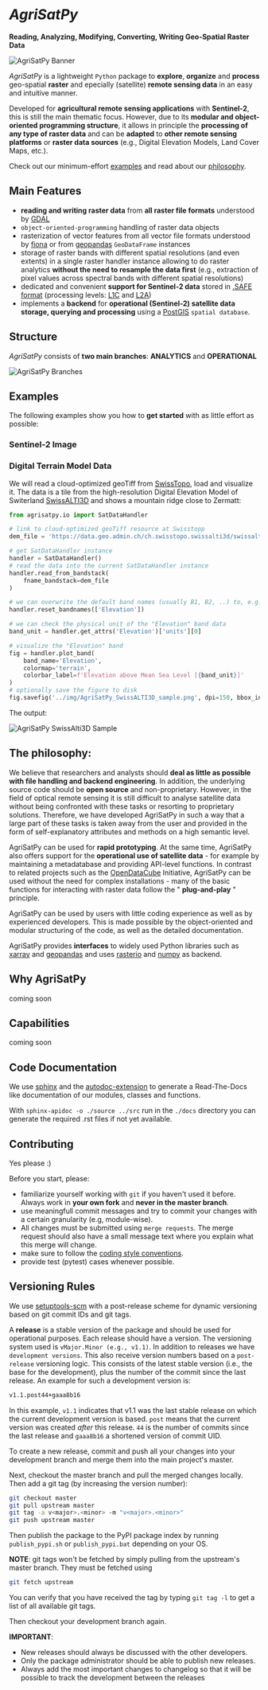 # *AgriSatPy*

**Reading, Analyzing, Modifying, Converting, Writing Geo-Spatial Raster Data**

![AgriSatPy Banner](./img/AgriSatPy_Banner.jpg)

*AgriSatPy* is a lightweight `Python` package to **explore**, **organize** and **process** geo-spatial **raster** and epecially (satellite) **remote sensing data** in an easy and intuitive manner.

Developed for **agricultural remote sensing applications** with
**Sentinel-2**, this is still the main thematic focus. However, due to its **modular and object-oriented programming structure**, it allows in principle the **processing of any type of raster data** and can
be **adapted** to **other remote sensing platforms** or **raster data sources** (e.g., Digital Elevation Models, Land Cover Maps, etc.).

Check out our minimum-effort [examples](#examples) and read about our [philosophy](#philosophy).

## Main Features

* **reading and writing raster data** from **all raster file formats** understood by [GDAL](https://gdal.org/)
* `object-oriented-programming` handling of raster data objects
* rasterization of vector features from all vector file formats understood by [fiona](https://pypi.org/project/Fiona/) or from [geopandas](https://geopandas.org/en/stable/) `GeoDataFrame` instances
* storage of raster bands with different spatial resolutions (and even extents) in a single raster handler instance allowing to do raster analytics **without the need to resample the data first** (e.g., extraction of pixel values across spectral bands with different spatial resolutions)
* dedicated and convenient **support for Sentinel-2 data** stored in [.SAFE format](https://earth.esa.int/SAFE/) (processing levels: [L1C](https://sentinels.copernicus.eu/web/sentinel/user-guides/sentinel-2-msi/processing-levels/level-1) and [L2A](https://sentinels.copernicus.eu/web/sentinel/user-guides/sentinel-2-msi/processing-levels/level-2))
* implements a **backend** for **operational (Sentinel-2) satellite data storage, querying and processing** using a [PostGIS](https://postgis.net/) `spatial database`.

## Structure
*AgriSatPy* consists of **two main branches**: **ANALYTICS** and **OPERATIONAL**

![AgriSatPy Branches](./img/AgriSatPy_Branches.jpg)

## Examples

The following examples show you how to **get started** with as little effort as possible:

### Sentinel-2 Image


### Digital Terrain Model Data

We will read a cloud-optimized geoTiff from [SwissTopo](https://www.swisstopo.admin.ch/), load and visualize it. The data is a tile from the high-resolution Digital Elevation Model of Switerland [SwissALTI3D](https://www.swisstopo.admin.ch/en/geodata/height/alti3d.html) and shows a mountain ridge close to Zermatt:

```python
from agrisatpy.io import SatDataHandler

# link to cloud-optimized geoTiff resource at Swisstopp
dem_file = 'https://data.geo.admin.ch/ch.swisstopo.swissalti3d/swissalti3d_2019_2618-1092/swissalti3d_2019_2618-1092_2_2056_5728.tif'

# get SatDataHandler instance
handler = SatDataHandler()
# read the data into the current SatDataHandler instance
handler.read_from_bandstack(
    fname_bandstack=dem_file
)

# we can overwrite the default band names (usually B1, B2, ..) to, e.g., "Elevation"
handler.reset_bandnames(['Elevation'])

# we can check the physical unit of the "Elevation" band data
band_unit = handler.get_attrs('Elevation')['units'][0]

# visualize the "Elevation" band
fig = handler.plot_band(
    band_name='Elevation',
    colormap='terrain',
    colorbar_label=f'Elevation above Mean Sea Level [{band_unit}]'
)
# optionally save the figure to disk
fig.savefig('../img/AgriSatPy_SwissALTI3D_sample.png', dpi=150, bbox_inches='tight')

```

The output:

![AgriSatPy SwissAlti3D Sample](./img/AgriSatPy_SwissALTI3D_sample.png)



## The philosophy:

We believe that researchers and analysts should **deal as little as possible with file handling and backend engineering**. In addition, the underlying source code should be **open source** and non-proprietary.
However, in the field of optical remote sensing it is still difficult to analyse satellite data without being confronted with these tasks or resorting to proprietary solutions.
Therefore, we have developed AgriSatPy in such a way that a large part of these tasks is taken away from the user and provided in the form of self-explanatory attributes and methods on a high semantic level.

AgriSatPy can be used for **rapid prototyping**. At the same time, AgriSatPy also offers support for the **operational use of satellite data** - for example by maintaining a metadatabase and providing API-level
 functions. In contrast to related projects such as the [OpenDataCube](https://www.opendatacube.org/) Initiative, AgriSatPy can be used without the need for complex installations - many of the basic functions
 for interacting with raster data follow the " **plug-and-play** " principle.

AgriSatPy can be used by users with little coding experience as well as by experienced developers. This is made possible by the object-oriented and modular structuring of the code, as well as the detailed
documentation.

AgriSatPy provides **interfaces** to widely used Python libraries such as [xarray](https://xarray.pydata.org/en/stable/#) and [geopandas](https://geopandas.org/en/stable/) and uses [rasterio](https://rasterio.readthedocs.io/en/latest/) and [numpy](https://numpy.org/) as backend.

## Why AgriSatPy

coming soon

## Capabilities

coming soon

## Code Documentation

We use [sphinx](https://www.sphinx-doc.org/en/master/) and the [autodoc-extension](https://www.sphinx-doc.org/en/master/usage/extensions/autodoc.html) to generate a Read-The-Docs like documentation of our modules, classes and functions.

With ```sphinx-apidoc -o ./source ../src``` run in the ```./docs``` directory you can generate the required .rst files if not yet available.

## Contributing
Yes please :)

Before you start, please:
- familiarize yourself working with `git` if you haven't used it before. Always work in **your own fork** and **never in the master branch**.
- use meaningfull commit messages and try to commit your changes with a certain granularity (e.g, module-wise).
- All changes must be submitted using `merge requests`. The merge request should also have a small message text where you explain what this merge will change.
- make sure to follow the [coding style conventions](./CODE_STYLE.md).
- provide test (pytest) cases whenever possible.

## Versioning Rules

We use [setuptools-scm](https://pypi.org/project/setuptools-scm/) with a post-release scheme for dynamic versioning based on git commit IDs and git tags.

A **release** is a stable version of the package and should be used for operational purposes. Each release should have a version. The versioning system used is `vMajor.Minor (e.g., v1.1)`.
In addition to releases we have `development versions`. This also receive version numbers based on a `post-release` versioning logic. This consists of the latest stable version (i.e., the base for the development), plus the number of the commit since the last release. An example for such a development version is:

```bash
v1.1.post44+gaaa8b16
```

In this example, `v1.1` indicates that v1.1 was the last stable release on which the current development version is based. `post` means that the current version was created *after* this release. `44` is the number of commits since the last release and `gaaa8b16` a shortened version of commit UID.

To create a new release, commit and push all your changes into your development branch and merge them into the main project's master.

Next, checkout the master branch and pull the merged changes locally. Then add a git tag (by increasing the version number):

```bash
git checkout master
git pull upstream master
git tag -a v<major>.<minor> -m "v<major>.<minor>"
git push upstream master
```
Then publish the package to the PyPI package index by running `publish_pypi.sh` or `publish_pypi.bat` depending on your OS.

**NOTE**: git tags won't be fetched by simply pulling from the upstream's master branch. They must be fetched using

```bash
git fetch upstream
```

You can verify that you have received the tag by typing `git tag -l` to get a list of all available git tags.

Then checkout your development branch again.

**IMPORTANT**:

- New releases should always be discussed with the other developers.
- Only the package administrator should be able to publish new releases.
- Always add the most important changes to changelog so that it will be possible to track the development between the releases

